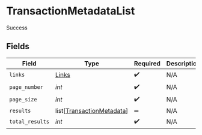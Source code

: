 # TransactionMetadataList

Success


## Fields

| Field                                                                   | Type                                                                    | Required                                                                | Description                                                             |
| ----------------------------------------------------------------------- | ----------------------------------------------------------------------- | ----------------------------------------------------------------------- | ----------------------------------------------------------------------- |
| `links`                                                                 | [Links](../../models/shared/links.md)                                   | :heavy_check_mark:                                                      | N/A                                                                     |
| `page_number`                                                           | *int*                                                                   | :heavy_check_mark:                                                      | N/A                                                                     |
| `page_size`                                                             | *int*                                                                   | :heavy_check_mark:                                                      | N/A                                                                     |
| `results`                                                               | list[[TransactionMetadata](../../models/shared/transactionmetadata.md)] | :heavy_minus_sign:                                                      | N/A                                                                     |
| `total_results`                                                         | *int*                                                                   | :heavy_check_mark:                                                      | N/A                                                                     |